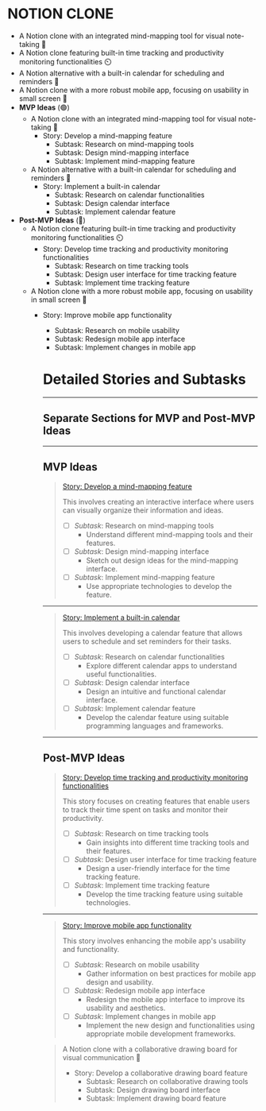 # NOTION CLONE

- A Notion clone with an integrated mind-mapping tool for visual note-taking 🧠
- A Notion clone featuring built-in time tracking and productivity monitoring functionalities ⏲️
- A Notion alternative with a built-in calendar for scheduling and reminders 📅
- A Notion clone with a more robust mobile app, focusing on usability in small screen 📱
- **MVP Ideas** (🟢)
    - A Notion clone with an integrated mind-mapping tool for visual note-taking 🧠
        - Story: Develop a mind-mapping feature
            - Subtask: Research on mind-mapping tools
            - Subtask: Design mind-mapping interface
            - Subtask: Implement mind-mapping feature
    - A Notion alternative with a built-in calendar for scheduling and reminders 📅
        - Story: Implement a built-in calendar
            - Subtask: Research on calendar functionalities
            - Subtask: Design calendar interface
            - Subtask: Implement calendar feature
- **Post-MVP Ideas** (🔴)
    - A Notion clone featuring built-in time tracking and productivity monitoring functionalities ⏲️
        - Story: Develop time tracking and productivity monitoring functionalities
            - Subtask: Research on time tracking tools
            - Subtask: Design user interface for time tracking feature
            - Subtask: Implement time tracking feature
    - A Notion clone with a more robust mobile app, focusing on usability in small screen 📱
        - Story: Improve mobile app functionality
            - Subtask: Research on mobile usability
            - Subtask: Redesign mobile app interface
            - Subtask: Implement changes in mobile app
            
            # Detailed Stories and Subtasks
            
            ---
            
            ## Separate Sections for MVP and Post-MVP Ideas
            
            ---
            
            ## MVP Ideas
            
            > [Story: Develop a mind-mapping feature](Story%20Develop%20a%20mind-mapping%20feature%200bd448f835884b0fb3cc164d83e24f54.md)
            > 
            > 
            > This involves creating an interactive interface where users can visually organize their information and ideas.
            > 
            > - [ ]  *Subtask*: Research on mind-mapping tools
            >     - Understand different mind-mapping tools and their features.
            > - [ ]  *Subtask*: Design mind-mapping interface
            >     - Sketch out design ideas for the mind-mapping interface.
            > - [ ]  *Subtask*: Implement mind-mapping feature
            >     - Use appropriate technologies to develop the feature.
            
            ---
            
            > [Story: Implement a built-in calendar](Story%20Implement%20a%20built-in%20calendar%20ce55d52ff5c64e2f8a2ec414f50180bd.md)
            > 
            > 
            > This involves developing a calendar feature that allows users to schedule and set reminders for their tasks.
            > 
            > - [ ]  *Subtask*: Research on calendar functionalities
            >     - Explore different calendar apps to understand useful functionalities.
            > - [ ]  *Subtask*: Design calendar interface
            >     - Design an intuitive and functional calendar interface.
            > - [ ]  *Subtask*: Implement calendar feature
            >     - Develop the calendar feature using suitable programming languages and frameworks.
            
            ---
            
            ## Post-MVP Ideas
            
            > [Story: Develop time tracking and productivity monitoring functionalities](Story%20Develop%20time%20tracking%20and%20productivity%20monit%20dd4fb07c401a41d7bacfc508b2893090.md)
            > 
            > 
            > This story focuses on creating features that enable users to track their time spent on tasks and monitor their productivity.
            > 
            > - [ ]  *Subtask*: Research on time tracking tools
            >     - Gain insights into different time tracking tools and their features.
            > - [ ]  *Subtask*: Design user interface for time tracking feature
            >     - Design a user-friendly interface for the time tracking feature.
            > - [ ]  *Subtask*: Implement time tracking feature
            >     - Develop the time tracking feature using suitable technologies.
            
            ---
            
            > [Story: Improve mobile app functionality](Story%20Improve%20mobile%20app%20functionality%20474bd2da0cda4523a9fd41cbcc97f860.md)
            > 
            > 
            > This story involves enhancing the mobile app's usability and functionality.
            > 
            > - [ ]  *Subtask*: Research on mobile usability
            >     - Gather information on best practices for mobile app design and usability.
            > - [ ]  *Subtask*: Redesign mobile app interface
            >     - Redesign the mobile app interface to improve its usability and aesthetics.
            > - [ ]  *Subtask*: Implement changes in mobile app
            >     - Implement the new design and functionalities using appropriate mobile development frameworks.
            
            > A Notion clone with a collaborative drawing board for visual communication 🎨
            > 
            > - Story: Develop a collaborative drawing board feature
            >     - Subtask: Research on collaborative drawing tools
            >     - Subtask: Design drawing board interface
            >     - Subtask: Implement drawing board feature
            

